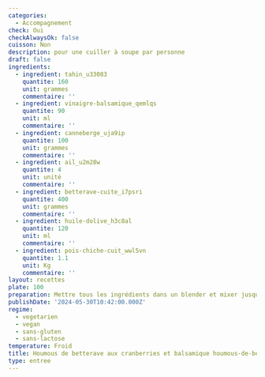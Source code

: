 ```yaml
---
categories:
  - Accompagnement
check: Oui
checkAlwaysOk: false
cuisson: Non
description: pour une cuiller à soupe par personne
draft: false
ingredients:
  - ingredient: tahin_u33083
    quantite: 160
    unit: grammes
    commentaire: ''
  - ingredient: vinaigre-balsamique_qemlqs
    quantite: 90
    unit: ml
    commentaire: ''
  - ingredient: canneberge_uja9ip
    quantite: 100
    unit: grammes
    commentaire: ''
  - ingredient: ail_u2m28w
    quantite: 4
    unit: unité
    commentaire: ''
  - ingredient: betterave-cuite_i7psri
    quantite: 400
    unit: grammes
    commentaire: ''
  - ingredient: huile-dolive_h3c8al
    quantite: 120
    unit: ml
    commentaire: ''
  - ingredient: pois-chiche-cuit_wwl5vn
    quantite: 1.1
    unit: Kg
    commentaire: ''
layout: recettes
plate: 100
preparation: Mettre tous les ingrédients dans un blender et mixer jusqu'à l'obtention d'une texture lisse. Saler. Ajouter un peu d'eau si nécessaire.
publishDate: '2024-05-30T10:42:00.000Z'
regime:
  - vegetarien
  - vegan
  - sans-gluten
  - sans-lactose
temperature: Froid
title: Houmous de betterave aux cranberries et balsamique houmous-de-betterave-aux-cranberries-et-balsamique_edc9f445-939e-453b-a3d0-0624e2c07e34
type: entree
---
```



